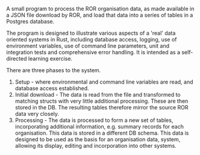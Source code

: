 A small program to process the ROR organisation data, as made available in a JSON file 
download by ROR, and load that data into a series of tables in a Postgres database. 
 
The program is designed to illustrate various aspects of a 'real' data oriented systems 
in Rust, including database access, logging, use of environment variables, use of command 
line parameters, unit and integration tests and comprehensive error handling. 
It is intended as a self-directed learning exercise.

There are three phases to the system. 
1) Setup - where environmental and command line variables are read, and database access
established.
2) Initial download - The data is read from the file and transformed to matching structs
with very little additional processing. These are then stored in the DB. The resulting tables
therefore mirror the source ROR data very closely.
3) Processing - The data is processed to form a new set of tables, incorporating additional
information, e.g. summary records for each organisation. This data is stored in a different
DB schema. This data is designed to be used as the basis for an organisation data, system,
allowing its display, editing and incorporation into other systems.

